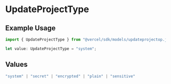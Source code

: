 # UpdateProjectType

## Example Usage

```typescript
import { UpdateProjectType } from "@vercel/sdk/models/updateprojectop.js";

let value: UpdateProjectType = "system";
```

## Values

```typescript
"system" | "secret" | "encrypted" | "plain" | "sensitive"
```